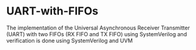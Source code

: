 # UART-with-FIFOs
The implementation of the Universal Asynchronous Receiver Transmitter (UART) with two FIFOs (RX FIFO and TX FIFO) using SystemVerilog and verification is done using SystemVerilog and UVM
